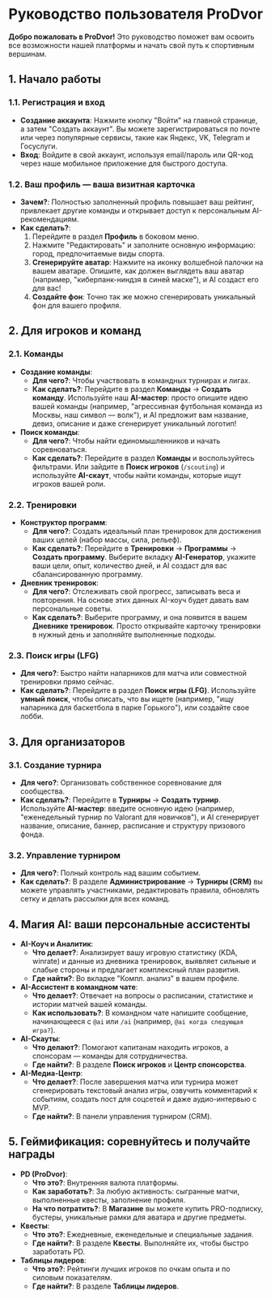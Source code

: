 # Руководство пользователя ProDvor

**Добро пожаловать в ProDvor!** Это руководство поможет вам освоить все возможности нашей платформы и начать свой путь к спортивным вершинам.

## 1. Начало работы

### 1.1. Регистрация и вход

- **Создание аккаунта**: Нажмите кнопку "Войти" на главной странице, а затем "Создать аккаунт". Вы можете зарегистрироваться по почте или через популярные сервисы, такие как Яндекс, VK, Telegram и Госуслуги.
- **Вход**: Войдите в свой аккаунт, используя email/пароль или QR-код через наше мобильное приложение для быстрого доступа.

### 1.2. Ваш профиль — ваша визитная карточка

- **Зачем?**: Полностью заполненный профиль повышает ваш рейтинг, привлекает другие команды и открывает доступ к персональным AI-рекомендациям.
- **Как сделать?**:
  1.  Перейдите в раздел **Профиль** в боковом меню.
  2.  Нажмите "Редактировать" и заполните основную информацию: город, предпочитаемые виды спорта.
  3.  **Сгенерируйте аватар**: Нажмите на иконку волшебной палочки на вашем аватаре. Опишите, как должен выглядеть ваш аватар (например, "киберпанк-ниндзя в синей маске"), и AI создаст его для вас!
  4.  **Создайте фон**: Точно так же можно сгенерировать уникальный фон для вашего профиля.

## 2. Для игроков и команд

### 2.1. Команды

- **Создание команды**:
  - **Для чего?**: Чтобы участвовать в командных турнирах и лигах.
  - **Как сделать?**: Перейдите в раздел **Команды** → **Создать команду**. Используйте наш **AI-мастер**: просто опишите идею вашей команды (например, "агрессивная футбольная команда из Москвы, наш символ — волк"), и AI предложит вам название, девиз, описание и даже сгенерирует уникальный логотип!
- **Поиск команды**:
  - **Для чего?**: Чтобы найти единомышленников и начать соревноваться.
  - **Как сделать?**: Перейдите в раздел **Команды** и воспользуйтесь фильтрами. Или зайдите в **Поиск игроков** (`/scouting`) и используйте **AI-скаут**, чтобы найти команды, которые ищут игроков вашей роли.

### 2.2. Тренировки

- **Конструктор программ**:
  - **Для чего?**: Создать идеальный план тренировок для достижения ваших целей (набор массы, сила, рельеф).
  - **Как сделать?**: Перейдите в **Тренировки** → **Программы** → **Создать программу**. Выберите вкладку **AI-Генератор**, укажите ваши цели, опыт, количество дней, и AI создаст для вас сбалансированную программу.
- **Дневник тренировок**:
  - **Для чего?**: Отслеживать свой прогресс, записывать веса и повторения. На основе этих данных AI-коуч будет давать вам персональные советы.
  - **Как сделать?**: Выберите программу, и она появится в вашем **Дневнике тренировок**. Просто открывайте карточку тренировки в нужный день и заполняйте выполненные подходы.

### 2.3. Поиск игры (LFG)

- **Для чего?**: Быстро найти напарников для матча или совместной тренировки прямо сейчас.
- **Как сделать?**: Перейдите в раздел **Поиск игры (LFG)**. Используйте **умный поиск**, чтобы описать, что вы ищете (например, "ищу напарника для баскетбола в парке Горького"), или создайте свое лобби.

## 3. Для организаторов

### 3.1. Создание турнира

- **Для чего?**: Организовать собственное соревнование для сообщества.
- **Как сделать?**: Перейдите в **Турниры** → **Создать турнир**. Используйте **AI-мастер**: введите основную идею (например, "еженедельный турнир по Valorant для новичков"), и AI сгенерирует название, описание, баннер, расписание и структуру призового фонда.

### 3.2. Управление турниром

- **Для чего?**: Полный контроль над вашим событием.
- **Как сделать?**: В разделе **Администрирование** → **Турниры (CRM)** вы можете управлять участниками, редактировать правила, обновлять сетку и делать рассылки для всех команд.

## 4. Магия AI: ваши персональные ассистенты

- **AI-Коуч и Аналитик**:
  - **Что делает?**: Анализирует вашу игровую статистику (KDA, winrate) и данные из дневника тренировок, выявляет сильные и слабые стороны и предлагает комплексный план развития.
  - **Где найти?**: Во вкладке "Компл. анализ" в вашем профиле.
- **AI-Ассистент в командном чате**:
  - **Что делает?**: Отвечает на вопросы о расписании, статистике и истории матчей вашей команды.
  - **Как использовать?**: В командном чате напишите сообщение, начинающееся с `@ai` или `/ai` (например, `@ai когда следующая игра?`).
- **AI-Скауты**:
  - **Что делают?**: Помогают капитанам находить игроков, а спонсорам — команды для сотрудничества.
  - **Где найти?**: В разделе **Поиск игроков** и **Центр спонсорства**.
- **AI-Медиа-Центр**:
  - **Что делает?**: После завершения матча или турнира может сгенерировать текстовый анализ игры, озвучить комментарий к событиям, создать пост для соцсетей и даже аудио-интервью с MVP.
  - **Где найти?**: В панели управления турниром (CRM).

## 5. Геймификация: соревнуйтесь и получайте награды

- **PD (ProDvor)**:
  - **Что это?**: Внутренняя валюта платформы.
  - **Как заработать?**: За любую активность: сыгранные матчи, выполненные квесты, заполнение профиля.
  - **На что потратить?**: В **Магазине** вы можете купить PRO-подписку, бустеры, уникальные рамки для аватара и другие предметы.
- **Квесты**:
  - **Что это?**: Ежедневные, еженедельные и специальные задания.
  - **Где найти?**: В разделе **Квесты**. Выполняйте их, чтобы быстро заработать PD.
- **Таблицы лидеров**:
  - **Что это?**: Рейтинги лучших игроков по очкам опыта и по силовым показателям.
  - **Где найти?**: В разделе **Таблицы лидеров**.
